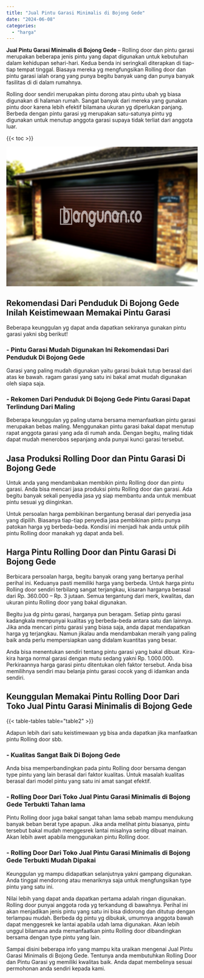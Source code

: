 ```yaml
---
title: "Jual Pintu Garasi Minimalis di Bojong Gede"
date: "2024-06-08"
categories: 
  - "harga"
---
```


**Jual Pintu Garasi Minimalis di Bojong Gede** – Rolling door dan pintu garasi merupakan beberapa jenis pintu yang dapat digunakan untuk kebutuhan dalam kehidupan sehari-hari. Kedua benda ini seringkali diterapkan di tiap-tiap tempat tinggal. Biasaya mereka yg mengfungsikan Rolling door dan pintu garasi ialah orang yang punya begitu banyak uang dan punya banyak fasilitas di di dalam rumahnya.

Rolling door sendiri merupakan pintu dorong atau pintu ubah yg biasa digunakan di halaman rumah. Sangat banyak dari mereka yang gunakan pintu door karena lebih efektif bilamana ukuran yg diperlukan panjang. Berbeda dengan pintu garasi yg merupakan satu-satunya pintu yg digunakan untuk menutup anggota garasi supaya tidak terliat dari anggota luar.

{{< toc >}}

![Jual Pintu Garasi Minimalis di Bojong Gede](/images/pintu-garasi-53.png)

## Rekomendasi Dari Penduduk Di Bojong Gede Inilah Keistimewaan Memakai Pintu Garasi

Beberapa keunggulan yg dapat anda dapatkan sekiranya gunakan pintu garasi yakni sbg berikut!

### \- Pintu Garasi Mudah Digunakan Ini Rekomendasi Dari Penduduk Di Bojong Gede

Garasi yang paling mudah digunakan yaitu garasi bukak tutup berasal dari atas ke bawah. ragam garasi yang satu ini bakal amat mudah digunakan oleh siapa saja.

### \- Rekomen Dari Penduduk Di Bojong Gede Pintu Garasi Dapat Terlindung Dari Maling

Beberapa keunggulan yg paling utama bersama memanfaatkan pintu garasi merupakan bebas maling. Menggunakan pintu garasi bakal dapat menutup rapat anggota garasi yang ada di rumah anda. Dengan begitu, maling tidak dapat mudah menerobos sepanjang anda punyai kunci garasi tersebut.

## Jasa Produksi Rolling Door dan Pintu Garasi Di Bojong Gede

Untuk anda yang mendambakan membikin pintu Rolling door dan pintu garasi. Anda bisa mencari jasa produksi pintu Rolling door dan garasi. Ada begitu banyak sekali penyedia jasa yg siap membantu anda untuk membuat pintu sesuai yg diinginkan.

Untuk persoalan harga pembikinan bergantung berasal dari penyedia jasa yang dipilih. Biasanya tiap-tiap penyedia jasa pembikinan pintu punya patokan harga yg berbeda-beda. Kondisi ini menjadi hak anda untuk pilih pintu Rolling door manakah yg dapat anda beli.

## Harga Pintu Rolling Door dan Pintu Garasi Di Bojong Gede

Berbicara persoalan harga, begitu banyak orang yang bertanya perihal perihal ini. Keduanya pasti memiliki harga yang berbeda. Untuk harga pintu Rolling door sendiri terbilang sangat terjangkau, kisaran harganya berasal dari Rp. 360.000 – Rp. 3 jutaan. Semua tergantung dari merk, kwalitas, dan ukuran pintu Rolling door yang bakal digunakan.

Begitu jua dg pintu garasi, harganya pun beragam. Setiap pintu garasi kadangkala mempunyai kualitas yg berbeda-beda antara satu dan lainnya. Jika anda mencari pintu garasi yang biasa saja, anda dapat mendapatkan harga yg terjangkau. Namun jikalau anda mendambakan meraih yang paling baik anda perlu mempersiapkan uang didalam kuantitas yang besar.

Anda bisa menentukan sendiri tentang pintu garasi yang bakal dibuat. Kira-kira harga normal garasi dengan mutu sedang yakni Rp. 1.000.000. Perkiraannya harga garasi pintu ditentukan oleh faktor tersebut. Anda bisa memilihnya sendiri mau belanja pintu garasi cocok yang di idamkan anda sendiri.

## Keunggulan Memakai Pintu Rolling Door Dari Toko Jual Pintu Garasi Minimalis di Bojong Gede

{{< table-tables table="table2" >}}

Adapun lebih dari satu keistimewaan yg bisa anda dapatkan jika manfaatkan pintu Rolling door sbb.

### \- Kualitas Sangat Baik Di Bojong Gede

Anda bisa memperbandingkan pada pintu Rolling door bersama dengan type pintu yang lain berasal dari faktor kualitas. Untuk masalah kualitas berasal dari model pintu yang satu ini amat sangat efektif.

### \- Rolling Door Dari Toko Jual Pintu Garasi Minimalis di Bojong Gede Terbukti Tahan lama

Pintu Rolling door juga bakal sangat tahan lama sebab mampu mendukung banyak beban berat type apapun. Jika anda melihat pintu biasanya, pintu tersebut bakal mudah menggesrek lantai misalnya sering dibuat mainan. Akan lebih awet apabila menggunakan pintu Rolling door.

### \- Rolling Door Dari Toko Jual Pintu Garasi Minimalis di Bojong Gede Terbukti Mudah Dipakai

Keunggulan yg mampu didapatkan selanjutnya yakni gampang digunakan. Anda tinggal mendorong atau menariknya saja untuk mengfungsikan type pintu yang satu ini.

Nilai lebih yang dapat anda dapatkan pertama adalah ringan digunakan. Rolling door punyai anggota roda yg terkandung di bawahnya. Perihal ini akan menjadikan jenis pintu yang satu ini bisa didorong dan ditutup dengan terlampau mudah. Berbeda dg pintu yg dibukak, umumnya anggota bawah dapat menggesrek ke lantai apabila udah lama digunakan. Akan lebih unggul bilamana anda memanfaatkan pintu Rolling door dibandingkan bersama dengan type pintu yang lain.

Sampai disini beberapa info yang mampu kita uraikan mengenai Jual Pintu Garasi Minimalis di Bojong Gede. Tentunya anda membutuhkan Rolling Door dan Pintu Garasi yg memiliki kwalitas baik. Anda dapat membelinya sesuai permohonan anda sendiri kepada kami.
